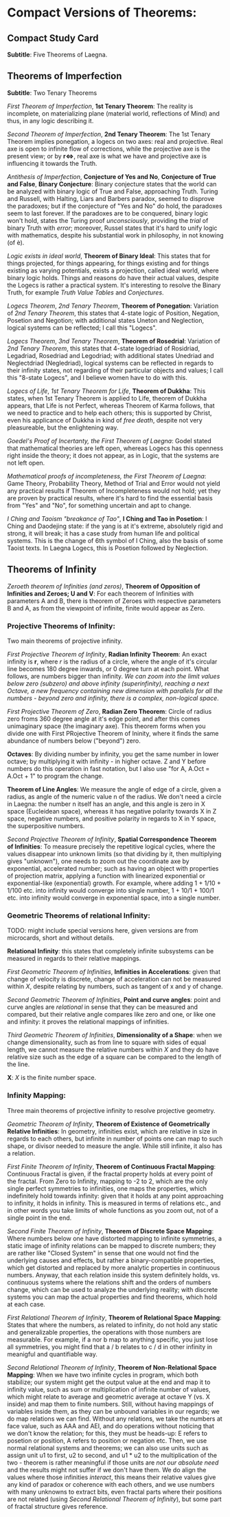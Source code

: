 # __Compact Versions of Theorems__:

## Compact Study Card
__Subtitle__: Five Theorems of Laegna.

## Theorems of Imperfection
__Subtitle__: Two Tenary Theorems

_First Theorem of Imperfection_, __1st Tenary Theorem__: The reality is incomplete, on materializing plane (material world, reflections of Mind) and thus, in any logic describing it.

_Second Theorem of Imperfection_, __2nd Tenary Theorem__: The 1st Tenary Theorem implies ponegation, a logecs on two axes: real and projective. Real axe is open to infinite flow of corrections, while the projective axe is the present view; or by __r<=>__, real axe is what we have and projective axe is influencing it towards the Truth.

_Antithesis of Imperfection_, __Conjecture of Yes and No__, __Conjecture of True and False__, __Binary Conjecture__: Binary conjecture states that the world can be analyzed with binary logic of True and False, approaching Truth. Turing and Russell, with Halting, Liars and Barbers paradox, seemed to disprove the paradoxes; but if the conjecture of "Yes and No" do hold, the paradoxes seem to last forever. If the paradoxes are to be conquered, binary logic won't hold, states the Turing proof _unconsciously_, providing the _trial_ of binary Truth with _error_; moreover, Russel states that it's hard to unify logic with mathematics, despite his substantial work in philosophy, in not knowing (of è).

_Logic exists in ideal world_, __Theorem of Binary Ideal__: This states that for things projected, for things appearing, for things existing and for things existing as varying potentials, exists a projection, called ideal world, where binary logic holds. Things and reasons do have their actual values, despite the Logecs is rather a practical system. It's interesting to resolve the Binary Truth, for example _Truth Value Tables_ and _Conjectures_.

_Logecs Theorem_, _2nd Tenary Theorem_, __Theorem of Ponegation__: Variation of _2nd Tenary Theorem_, this states that 4-state logic of Position, Negation, Posetion and Negotion; with additional states Uneton and Neglection, logical systems can be reflected; I call this "Logecs".

_Logecs Theorem_, _3nd Tenary Theorem_, __Theorem of Rosedrial__: Variation of _2nd Tenary Theorem_, this states that 4-state logedriad of Rosidriad, Legadriad, Rosedriad and Legodriad; with additional states Unedriad and Neglectdriad (Negledriad), logical systems can be reflected in regards to their infinity states, not regarding of their particular objects and values; I call this "8-state Logecs", and I believe women have to do with this.

_Logecs of Life_, _1st Tenary Theorem for Life_, __Theorem of Dukkha__: This states, when 1st Tenary Theorem is applied to Life, theorem of Dukkha appears, that Life is not Perfect, whereas Theorem of Karma follows, that we need to practice and to help each others; this is supported by Christ, even his applicance of Dukkha in kind of _free death_, despite not very pleasureable, but the enlightening way.

_Goedel's Proof of Incertanty, the First Theorem of Laegna_: Godel stated that mathematical theories are left open, whereas Logecs has this openness right inside the theory; it does not appear, as in Logic, that the systems are not left open.

_Mathemat<i>i</i>cal proofs of incompleteness, the First Theorem of Laegna_: Game Theory, Probability Theory, Method of Trial and Error would not yield any practical results if Theorem of Incompleteness would not hold; yet they are proven by practical results, where it's hard to find the essential basis from "Yes" and "No", for something uncertain and apt to change.

_I Ching and Taoism "breakance of Tao"_, __I Ching and Tao in Posetion__: I Ching and Daodejing state: if the yang is at it's extreme, absolutely rigid and strong, it will break; it has a case study from human life and political systems. This is the change of 6th symbol of I Ching, also the basis of some Taoist texts. In Laegna Logecs, this is Posetion followed by Neglection.

## Theorems of Infinity

_Zeroeth theorem of Infinities (and zeros)_, __Theorem of Opposition of Infinities and Zeroes; U and V__: For each theorem of Infinities with parameters A and B, there is theorem of Zeroes with respective parameters B and A, as from the viewpoint of infinite, finite would appear as Zero.

### __Projective Theorems of Infinity__:
Two main theorems of projective infinity.

_First Projective Theorem of Infinity_, __Radian Infinity Theorem__: An exact infinity is __r__, where _r_ is the radius of a circle, where the angle of it's circular line becomes 180 degree inwards, or 0 degree turn at each point. What follows, are numbers bigger than infinity. _We can zoom into the limit values below zero (subzero) and above infinity (superinfinity), reaching a next Octave, a new frequency containing new dimension with parallels for all the numbers - beyond zero and infinity, there is a complex, non-logical space_.

 _First Projective Theorem of Zero_, __Radian Zero Theorem__: Circle of radius zero froms 360 degree angle at it's edge point, and after this comes unimaginary space (the imaginary axe). This theorem forms when you divide one with First PRojective Theorem of Ininity, where it finds the same abundance of numbers below ("beyond") zero.

 __Octaves__: By dividing number by infinity, you get the same number in lower octave; by multiplying it with infinity - in higher octave. Z and Y before numbers do this operation in fast notation, but I also use "for A, A.Oct = A.Oct + 1" to program the change.

__Theorem of Line Angles__: We measure the angle of edge of a circle, given a radius, as angle of the numeric value n of the radius. We don't need a circle in Laegna: the number n itself has an angle, and this angle is zero in X space (Eucleidean space), whereas it has negative polarity towards X in Z space, negative numbers, and positive polarity in regards to X in Y space, the superpositive numbers.

_Second Projective Theorem of Infinity_, __Spatial Correspondence Theorem of Infinities__: To measure precisely the repetitive logical cycles, where the values disappear into unknown limits (so that dividing by it, then multiplying gives "unknown"), one needs to zoom out the coordinate axe by exponential, accelerated number; such as having an object with properties of projection matrix, applying a function with linearized exponential or exponential-like (exponential) growth. For example, where adding 1 + 1/10 + 1/100 etc. into infinity would converge into single number, 1 + 10/1 + 100/1 etc. into infinity would converge in exponential space, into a single number.

### __Geometric Theorems of relational Infinity__:

TODO: might include special versions here, given versions are from microcards, short and without details.

__Relational Infinity__: this states that completely infinite subsystems can be measured in regards to their relative mappings.

_First Geometric Theorem of Infinities_, __Infinities in Accelerations__: given that change of velocity is discrete, change of acceleration can not be measured within _X_, despite relating by numbers, such as tangent of x and y of change.

_Second Geometric Theorem of Infinities_, __Point and curve angles__: point and curve angles are _relational_ in sense that they can be measured and compared, but their relative angle compares like zero and one, or like one and infinity: it proves the relational mappings of infinities.

_Third Geometric Theorem of Infinities_, __Dimensionality of a Shape__: when we change dimensionality, such as from line to square with sides of equal length, we cannot measure the relative numbers within _X_ and they do have relative size such as the edge of a square can be compared to the length of the line.

__X__: _X_ is the finite number space.

### __Infinity Mapping__:

Three main theorems of projective infinity to resolve projective geometry.

_Geometric Theorem of Infinity_, __Theorem of Existence of Geometrically Relative Infinities__: In geometry, infinities exist, which are relative in size in regards to each others, but infinite in number of points one can map to such shape, or divisor needed to measure the angle. While still infinite, it also has a relation.

_First Finite Theorem of Infinity_, __Theorem of Continuous Fractal Mapping__: Continuous Fractal is given, if the fractal property holds at every point of the fractal. From Zero to Infinity, mapping to -2 to 2, which are the only single perfect symmetries to infinities, one maps the properties, which indefinitely hold towards infinity: given that it holds at any point approaching to infinity, it holds in infinity. This is measured in terms of relations etc., and in other words you take limits of whole functions as you zoom out, not of a single point in the end.

_Second Finite Theorem of Infinity_, __Theorem of Discrete Space Mapping__: Where numbers below one have distorted mapping to infinite symmetries, a static image of infinity relations can be mapped to discrete numbers; they are rather like "Closed System" in sense that one would not find the underlying causes and effects, but rather a binary-compatible properties, which get distorted and replaced by more analytic properties in continuous numbers. Anyway, that each relation inside this system definitely holds, vs. continuous systems where the relations shift and the orders of numbers change, which can be used to analyze the underlying reality; with discrete systems you can map the actual properties and find theorems, which hold at each case.

_First Relational Theorem of Infinity_, __Theorem of Relational Space Mapping__: States that where the numbers, as related to infinity, do not hold any static and generalizable properties, the operations with those numbers are measurable. For example, if a nor b map to anything specific, you just lose all symmetries, you might find that a / b relates to c / d in other infinity in meanigful and quantifiable way.

_Second Relational Theorem of Infinity_, __Theorem of Non-Relational Space Mapping__: When we have two infinite cycles in program, which both stabilize; our system might get the output value at the end and map it to infinity value, such as sum or multiplication of infinite number of values, which might relate to average and geometric average at octave Y (vs. X inside) and map them to finite numbers. Still, without having mappings of variables inside them, as they can be unbound variables in our regards; we do map relations we can find. Without any relations, we take the numbers at face value, such as AAA and AEI, and do operations without noticing that we don't know the relation; for this, they must be heads-up: E refers to posetion or position, A refers to position or negation etc. Then, we use normal relational systems and theorems; we can also use units such as assign unit u1 to first, u2 to second, and u1 * u2 to the multiplication of the two - theorem is rather meaningful if those units are *not our absolute need* and the results might not suffer if we don't have them. We do align the values where those infinities _interact_, this means their relative values give any kind of paradox or coherence with each others, and we use numbers with many unknowns to extract bits, even fractal parts where their positions are not related (using _Second Relational Theorem of Infinity_), but some part of fractal structure gives reference.

